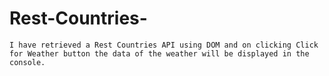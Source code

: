 # Rest-Countries-

    I have retrieved a Rest Countries API using DOM and on clicking Click for Weather button the data of the weather will be displayed in the console.
